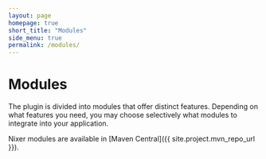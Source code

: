```yaml
---
layout: page
homepage: true
short_title: "Modules"
side_menu: true
permalink: /modules/
---
```


# Modules

The plugin is divided into modules that offer distinct features. Depending on what features you need, you may choose selectively what modules to integrate into your application. 

Nixer modules are available in [Maven Central]({{ site.project.mvn_repo_url }}).
